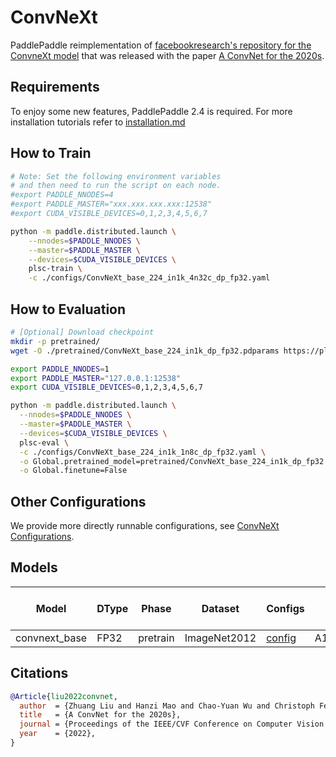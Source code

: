 # ConvNeXt

PaddlePaddle reimplementation of [facebookresearch's repository for the ConvneXt model](https://github.com/facebookresearch/ConvNeXt) that was released with the paper [A ConvNet for the 2020s](https://arxiv.org/abs/2201.03545).

## Requirements
To enjoy some new features, PaddlePaddle 2.4 is required. For more installation tutorials 
refer to [installation.md](../../../tutorials/get_started/installation.md)

## How to Train

```bash
# Note: Set the following environment variables 
# and then need to run the script on each node.
#export PADDLE_NNODES=4
#export PADDLE_MASTER="xxx.xxx.xxx.xxx:12538"
#export CUDA_VISIBLE_DEVICES=0,1,2,3,4,5,6,7

python -m paddle.distributed.launch \
    --nnodes=$PADDLE_NNODES \
    --master=$PADDLE_MASTER \
    --devices=$CUDA_VISIBLE_DEVICES \
    plsc-train \
    -c ./configs/ConvNeXt_base_224_in1k_4n32c_dp_fp32.yaml
```

## How to Evaluation

```bash
# [Optional] Download checkpoint
mkdir -p pretrained/
wget -O ./pretrained/ConvNeXt_base_224_in1k_dp_fp32.pdparams https://plsc.bj.bcebos.com/models/convnext/v2.5/ConvNeXt_base_224_in1k_dp_fp32.pdparams

```

```bash
export PADDLE_NNODES=1
export PADDLE_MASTER="127.0.0.1:12538"
export CUDA_VISIBLE_DEVICES=0,1,2,3,4,5,6,7

python -m paddle.distributed.launch \
  --nnodes=$PADDLE_NNODES \
  --master=$PADDLE_MASTER \
  --devices=$CUDA_VISIBLE_DEVICES \
  plsc-eval \
  -c ./configs/ConvNeXt_base_224_in1k_1n8c_dp_fp32.yaml \
  -o Global.pretrained_model=pretrained/ConvNeXt_base_224_in1k_dp_fp32 \
  -o Global.finetune=False
```

## Other Configurations
We provide more directly runnable configurations, see [ConvNeXt Configurations](./configs/).


## Models

| Model         | DType | Phase    | Dataset      | Configs                                                       | GPUs       | Img/sec | Top1 Acc | Pre-trained checkpoint | Log         |
|---------------|-------|----------| ------------ |---------------------------------------------------------------|------------|--------|----------|------------------------|-------------|
| convnext_base | FP32  | pretrain | ImageNet2012 | [config](./configs/ConvNeXt_base_224_in1k_4n32c_dp_fp32.yaml) | A100*N4C32 | 7800   | 0.838    | [download](https://plsc.bj.bcebos.com/models/convnext/v2.5/ConvNeXt_base_224_in1k_dp_fp32.pdparams)       | [log](https://plsc.bj.bcebos.com/models/convnext/v2.5/ConvNeXt_base_224_in1k_dp_fp32.log) |



## Citations

```bibtex
@Article{liu2022convnet,
  author  = {Zhuang Liu and Hanzi Mao and Chao-Yuan Wu and Christoph Feichtenhofer and Trevor Darrell and Saining Xie},
  title   = {A ConvNet for the 2020s},
  journal = {Proceedings of the IEEE/CVF Conference on Computer Vision and Pattern Recognition (CVPR)},
  year    = {2022},
}
```
